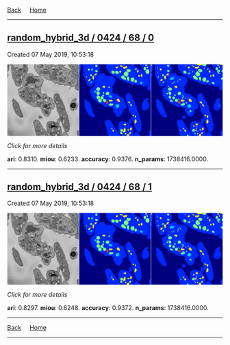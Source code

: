 
[Back](..)&nbsp;&nbsp;&nbsp;&nbsp;&nbsp;[Home](https://leapmanlab.github.io/snapshots)

---

<div class="summary"><a href="0"><h2>random_hybrid_3d / 0424 / 68 / 0</h2></a><p>Created 07 May 2019, 10:53:18
</p><a href="0"><img src="0/media/summary.png" align="center"></a><p>
<i>Click for more details</i>
</p></div>

**ari**: 0.8310. **miou**: 0.6233. **accuracy**: 0.9376. **n_params**: 1738416.0000. 

---

<div class="summary"><a href="1"><h2>random_hybrid_3d / 0424 / 68 / 1</h2></a><p>Created 07 May 2019, 10:53:18
</p><a href="1"><img src="1/media/summary.png" align="center"></a><p>
<i>Click for more details</i>
</p></div>

**ari**: 0.8297. **miou**: 0.6248. **accuracy**: 0.9372. **n_params**: 1738416.0000. 

---

[Back](..)&nbsp;&nbsp;&nbsp;&nbsp;&nbsp;[Home](https://leapmanlab.github.io/snapshots)

---
